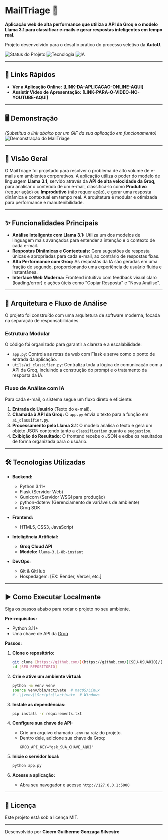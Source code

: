 # MailTriage 🚀

**Aplicação web de alta performance que utiliza a API da Groq e o modelo Llama 3.1 para classificar e-mails e gerar respostas inteligentes em tempo real.**

Projeto desenvolvido para o desafio prático do processo seletivo da **AutoU**.

![Status do Projeto](https://img.shields.io/badge/Status-Concluído-brightgreen)
![Tecnologia](https://img.shields.io/badge/Backend-Python%20%7C%20Flask-blue)
![IA](https://img.shields.io/badge/IA-Groq%20%7C%20Llama%203.1-blueviolet)

---

## 🔗 Links Rápidos

* **Ver a Aplicação Online:** **[LINK-DA-APLICACAO-ONLINE-AQUI]**
* **Assistir Vídeo de Apresentação:** **[LINK-PARA-O-VIDEO-NO-YOUTUBE-AQUI]**

---

## 🖥️ Demonstração

*(Substitua o link abaixo por um GIF da sua aplicação em funcionamento)*
![Demonstração do MailTriage](https://i.imgur.com/vj5nC14.gif)

---

## 📝 Visão Geral

O MailTriage foi projetado para resolver o problema de alto volume de e-mails em ambientes corporativos. A aplicação utiliza o poder do modelo de linguagem **Llama 3.1**, servido através da **API de alta velocidade da Groq**, para analisar o conteúdo de um e-mail, classificá-lo como **Produtivo** (requer ação) ou **Improdutivo** (não requer ação), e gerar uma resposta dinâmica e contextual em tempo real. A arquitetura é modular e otimizada para performance e manutenibilidade.

---

## ✨ Funcionalidades Principais

* **Análise Inteligente com Llama 3.1:** Utiliza um dos modelos de linguagem mais avançados para entender a intenção e o contexto de cada e-mail.
* **Respostas Dinâmicas e Contextuais:** Gera sugestões de resposta únicas e apropriadas para cada e-mail, ao contrário de respostas fixas.
* **Alta Performance com Groq:** As respostas da IA são geradas em uma fração de segundo, proporcionando uma experiência de usuário fluida e instantânea.
* **Interface Web Moderna:** Frontend intuitivo com feedback visual claro (loading/error) e ações úteis como "Copiar Resposta" e "Nova Análise".

---

## 🧠 Arquitetura e Fluxo de Análise

O projeto foi construído com uma arquitetura de software moderna, focada na separação de responsabilidades.

### Estrutura Modular
O código foi organizado para garantir a clareza e a escalabilidade:
* `app.py`: Controla as rotas da web com Flask e serve como o ponto de entrada da aplicação.
* `utils/ai_classifier.py`: Centraliza toda a lógica de comunicação com a API da Groq, incluindo a construção do prompt e o tratamento da resposta da IA.

### Fluxo de Análise com IA
Para cada e-mail, o sistema segue um fluxo direto e eficiente:

1.  **Entrada do Usuário** (Texto do e-mail).
2.  **Chamada à API da Groq:** O `app.py` envia o texto para a função em `ai_classifier.py`.
3.  **Processamento pelo Llama 3.1:** O modelo analisa o texto e gera um objeto JSON contendo tanto a `classification` quanto a `suggestion`.
4.  **Exibição do Resultado:** O frontend recebe o JSON e exibe os resultados de forma organizada para o usuário.

---

## 🛠️ Tecnologias Utilizadas

* **Backend:**
    * Python 3.11+
    * Flask (Servidor Web)
    * Gunicorn (Servidor WSGI para produção)
    * python-dotenv (Gerenciamento de variáveis de ambiente)
    * Groq SDK

* **Frontend:**
    * HTML5, CSS3, JavaScript

* **Inteligência Artificial:**
    * **Groq Cloud API**
    * **Modelo:** `llama-3.1-8b-instant`

* **DevOps:**
    * Git & GitHub
    * Hospedagem: [EX: Render, Vercel, etc.]

---

## ▶️ Como Executar Localmente

Siga os passos abaixo para rodar o projeto no seu ambiente.

**Pré-requisitos:**
* Python 3.11+
* Uma chave de API da [Groq](https://console.groq.com/keys)

**Passos:**

1.  **Clone o repositório:**
    ```bash
    git clone [https://github.com/](https://github.com/)[SEU-USUARIO]/[SEU-REPOSITORIO].git
    cd [SEU-REPOSITORIO]
    ```

2.  **Crie e ative um ambiente virtual:**
    ```bash
    python -m venv venv
    source venv/bin/activate  # macOS/Linux
    # .\\venv\\Scripts\\activate  # Windows
    ```

3.  **Instale as dependências:**
    ```bash
    pip install -r requirements.txt
    ```

4.  **Configure sua chave de API:**
    * Crie um arquivo chamado `.env` na raiz do projeto.
    * Dentro dele, adicione sua chave da Groq:
        ```env
        GROQ_API_KEY="gsk_SUA_CHAVE_AQUI"
        ```

5.  **Inicie o servidor local:**
    ```bash
    python app.py
    ```

6.  **Acesse a aplicação:**
    * Abra seu navegador e acesse `http://127.0.0.1:5000`

---

## 📜 Licença

Este projeto está sob a licença MIT.

---
Desenvolvido por **Cicero Guilherme Gonzaga Silvestre**
